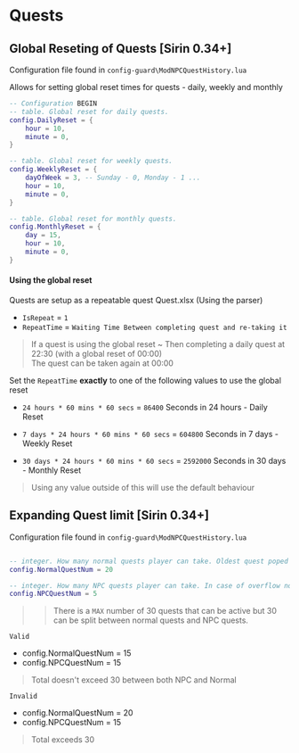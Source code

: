 # Quests

## Global Reseting of Quests [Sirin 0.34+]

Configuration file found in `config-guard\ModNPCQuestHistory.lua`

Allows for setting global reset times for quests - daily, weekly and monthly

```lua
-- Configuration BEGIN
-- table. Global reset for daily quests.
config.DailyReset = {
	hour = 10,
	minute = 0,
}

-- table. Global reset for weekly quests.
config.WeeklyReset = {
	dayOfWeek = 3, -- Sunday - 0, Monday - 1 ...
	hour = 10,
	minute = 0,
}

-- table. Global reset for monthly quests.
config.MonthlyReset = {
	day = 15,
	hour = 10,
	minute = 0,
}
```

#### Using the global reset
Quests are setup as a repeatable quest Quest.xlsx (Using the parser)
* `IsRepeat` = `1`
* `RepeatTime` = `Waiting Time Between completing quest and re-taking it`

> If a quest is using the global reset ~ Then completing a daily quest at 22:30 (with a global reset of 00:00) \
> The quest can be taken again at 00:00

Set the `RepeatTime` __exactly__ to one of the following values to use the global reset

* `24 hours * 60 mins * 60 secs` = `86400` Seconds in 24 hours - Daily Reset

* `7 days * 24 hours * 60 mins * 60 secs` = `604800` Seconds in 7 days - Weekly Reset

* `30 days * 24 hours * 60 mins * 60 secs` = `2592000` Seconds in 30 days - Monthly Reset

> Using any value outside of this will use the default behaviour

## Expanding Quest limit [Sirin 0.34+]

Configuration file found in `config-guard\ModNPCQuestHistory.lua`

```lua

-- integer. How many normal quests player can take. Oldest quest poped in case of overflow. Default 20.
config.NormalQuestNum = 20

-- integer. How many NPC quests player can take. In case of overflow nothng poped out. Default 5.
config.NPCQuestNum = 5

```

>> There is a `MAX` number of 30 quests that can be active but 30 can be split between normal quests and NPC quests. 

`Valid`
* config.NormalQuestNum = 15
* config.NPCQuestNum = 15

> Total doesn't exceed 30 between both NPC and Normal

`Invalid`
* config.NormalQuestNum = 20
* config.NPCQuestNum = 15

> Total exceeds 30

